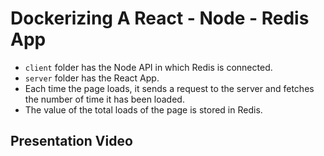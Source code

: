 # Dockerizing A React - Node - Redis App

- `client` folder has the Node API in which Redis is connected.
- `server` folder has the React App.
- Each time the page loads, it sends a request to the server and fetches the number of time it has been loaded.
- The value of the total loads of the page is stored in Redis.

## Presentation Video
